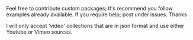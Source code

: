 Feel free to contribute custom packages; It's recommend you follow examples already available. If you require help; post under issues. Thanks

I will only accept 'video' collections that are in json format and use either Youtube or Vimeo sources.
